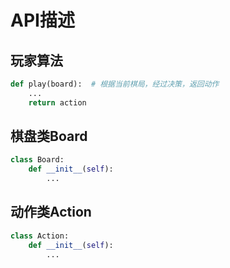 # API描述
## 玩家算法
```python
def play(board):  # 根据当前棋局，经过决策，返回动作
    ...
    return action
```

## 棋盘类Board
```python
class Board:
    def __init__(self):
        ...
```

## 动作类Action
```python
class Action:
    def __init__(self):
        ...
```